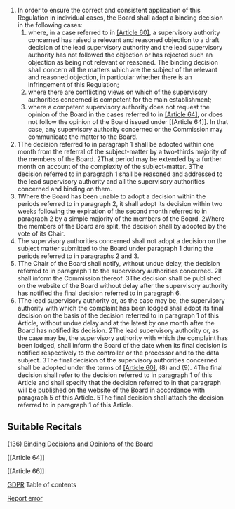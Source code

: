 
1. In order to ensure the correct and consistent application of this Regulation in individual cases, the Board shall adopt a binding decision in the following cases:
	1. where, in a case referred to in [[Article 60]](4), a supervisory authority concerned has raised a relevant and reasoned objection to a draft decision of the lead supervisory authority and the lead supervisory authority has not followed the objection or has rejected such an objection as being not relevant or reasoned. The binding decision shall concern all the matters which are the subject of the relevant and reasoned objection, in particular whether there is an infringement of this Regulation;
	2. where there are conflicting views on which of the supervisory authorities concerned is competent for the main establishment;
	3. where a competent supervisory authority does not request the opinion of the Board in the cases referred to in [[Article 64]](1), or does not follow the opinion of the Board issued under [[Article 64]]. In that case, any supervisory authority concerned or the Commission may communicate the matter to the Board.
2. 1The decision referred to in paragraph 1 shall be adopted within one month from the referral of the subject-matter by a two-thirds majority of the members of the Board. 2That period may be extended by a further month on account of the complexity of the subject-matter. 3The decision referred to in paragraph 1 shall be reasoned and addressed to the lead supervisory authority and all the supervisory authorities concerned and binding on them.
3. 1Where the Board has been unable to adopt a decision within the periods referred to in paragraph 2, it shall adopt its decision within two weeks following the expiration of the second month referred to in paragraph 2 by a simple majority of the members of the Board. 2Where the members of the Board are split, the decision shall by adopted by the vote of its Chair.
4. The supervisory authorities concerned shall not adopt a decision on the subject matter submitted to the Board under paragraph 1 during the periods referred to in paragraphs 2 and 3.
5. 1The Chair of the Board shall notify, without undue delay, the decision referred to in paragraph 1 to the supervisory authorities concerned. 2It shall inform the Commission thereof. 3The decision shall be published on the website of the Board without delay after the supervisory authority has notified the final decision referred to in paragraph 6.
6. 1The lead supervisory authority or, as the case may be, the supervisory authority with which the complaint has been lodged shall adopt its final decision on the basis of the decision referred to in paragraph 1 of this Article, without undue delay and at the latest by one month after the Board has notified its decision. 2The lead supervisory authority or, as the case may be, the supervisory authority with which the complaint has been lodged, shall inform the Board of the date when its final decision is notified respectively to the controller or the processor and to the data subject. 3The final decision of the supervisory authorities concerned shall be adopted under the terms of [[Article 60]](7), (8) and (9). 4The final decision shall refer to the decision referred to in paragraph 1 of this Article and shall specify that the decision referred to in that paragraph will be published on the website of the Board in accordance with paragraph 5 of this Article. 5The final decision shall attach the decision referred to in paragraph 1 of this Article.



## Suitable Recitals



[(136) Binding Decisions and Opinions of the Board](https://gdpr-info.eu/recitals/no-136/)




[[Article 64]]


[[Article 66]]



[GDPR](https://gdpr-info.eu)
Table of contents


[Report error](https://gdpr-info.eu/gf/?TB_iframe=true&height=306 "Your message")

